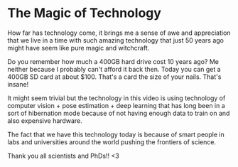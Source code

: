 # The Magic of Technology

How far has technology come, it brings me a sense of awe and appreciation that we live in a time with such amazing technology that just 50 years ago might have seem like pure magic and witchcraft.

Do you remember how much a 400GB hard drive cost 10 years ago? Me neither because I probably can't afford it back then.  Today you can get a 400GB SD card at about $100.  That's a card the size of your nails.  That's insane!

It might seem trivial but the technology in this video is using technology of computer vision + pose estimation + deep learning that has long been in a sort of hibernation mode because of not having enough data to train on and also expensive hardware.  

The fact that we have this technology today is because of smart people in labs and universities around the world pushing the frontiers of science.

Thank you all scientists and PhDs!! <3